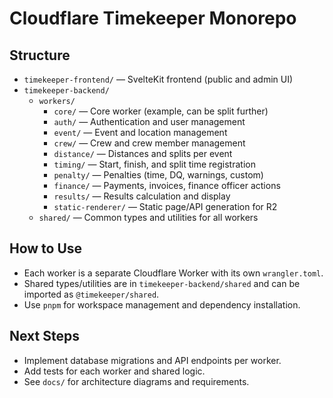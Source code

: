 # Cloudflare Timekeeper Monorepo

## Structure

- `timekeeper-frontend/` — SvelteKit frontend (public and admin UI)
- `timekeeper-backend/`
  - `workers/`
    - `core/` — Core worker (example, can be split further)
    - `auth/` — Authentication and user management
    - `event/` — Event and location management
    - `crew/` — Crew and crew member management
    - `distance/` — Distances and splits per event
    - `timing/` — Start, finish, and split time registration
    - `penalty/` — Penalties (time, DQ, warnings, custom)
    - `finance/` — Payments, invoices, finance officer actions
    - `results/` — Results calculation and display
    - `static-renderer/` — Static page/API generation for R2
  - `shared/` — Common types and utilities for all workers

## How to Use

- Each worker is a separate Cloudflare Worker with its own `wrangler.toml`.
- Shared types/utilities are in `timekeeper-backend/shared` and can be imported as `@timekeeper/shared`.
- Use `pnpm` for workspace management and dependency installation.

## Next Steps
- Implement database migrations and API endpoints per worker.
- Add tests for each worker and shared logic.
- See `docs/` for architecture diagrams and requirements. 